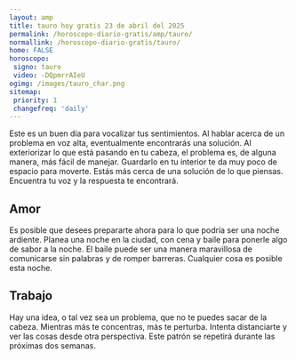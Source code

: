 ```yaml
---
layout: amp
title: tauro hoy gratis 23 de abril del 2025 
permalink: /horoscopo-diario-gratis/amp/tauro/
normallink: /horoscopo-diario-gratis/tauro/
home: FALSE
horoscopo:
 signo: tauro
 video: -DQpmrrAIeU
ogimg: /images/tauro_char.png
sitemap:
 priority: 1
 changefreq: 'daily'
---
```



Este es un buen día para vocalizar tus sentimientos. Al hablar acerca de un problema en voz alta, eventualmente encontrarás una solución. Al exteriorizar lo que está pasando en tu cabeza, el problema es, de alguna manera, más fácil de manejar. Guardarlo en tu interior te da muy poco de espacio para moverte. Estás más cerca de una solución de lo que piensas. Encuentra tu voz y la respuesta te encontrará.

## Amor

Es posible que desees prepararte ahora para lo que podría ser una noche ardiente. Planea una noche en la ciudad, con cena y baile para ponerle algo de sabor a la noche. El baile puede ser una manera maravillosa de comunicarse sin palabras y de romper barreras. Cualquier cosa es posible esta noche.

## Trabajo

Hay una idea, o tal vez sea un problema, que no te puedes sacar de la cabeza. Mientras más te concentras, más te perturba. Intenta distanciarte y ver las cosas desde otra perspectiva. Este patrón se repetirá durante las próximas dos semanas.